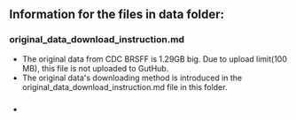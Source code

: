 ## Information for the files in data folder:

### original_data_download_instruction.md
 - The original data from CDC BRSFF is 1.29GB big. Due to upload limit(100 MB), this file is not uploaded to GutHub.
 - The original data's downloading method is introduced in the original_data_download_instruction.md file in this folder.

###
 - 
